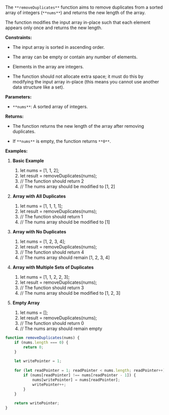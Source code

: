 The `**removeDuplicates**` function aims to remove duplicates from a sorted array of integers (`**nums**`) and returns the new length of the array.  
  
The function modifies the input array in-place such that each element appears only once and returns the new length.

  

**Constraints:**

- The input array is sorted in ascending order.
    
- The array can be empty or contain any number of elements.
    
- Elements in the array are integers.
    
- The function should not allocate extra space; it must do this by modifying the input array in-place (this means you cannot use another data structure like a set).
    

  

**Parameters:**

- `**nums**`: A sorted array of integers.
    

  

**Returns:**

- The function returns the new length of the array after removing duplicates.
    
- If `**nums**` is empty, the function returns `**0**`.
    

  

**Examples:**

1. **Basic Example**
    
    1. let nums = [1, 1, 2];
    2. let result = removeDuplicates(nums);
    3. // The function should return 2
    4. // The nums array should be modified to [1, 2]
    
2. **Array with All Duplicates**
    
    1. let nums = [1, 1, 1, 1];
    2. let result = removeDuplicates(nums);
    3. // The function should return 1
    4. // The nums array should be modified to [1]
    
3. **Array with No Duplicates**
    
    1. let nums = [1, 2, 3, 4];
    2. let result = removeDuplicates(nums);
    3. // The function should return 4
    4. // The nums array should remain [1, 2, 3, 4]
    
4. **Array with Multiple Sets of Duplicates**
    
    1. let nums = [1, 1, 2, 2, 3];
    2. let result = removeDuplicates(nums);
    3. // The function should return 3
    4. // The nums array should be modified to [1, 2, 3]
    
5. **Empty Array**
    
    1. let nums = [];
    2. let result = removeDuplicates(nums);
    3. // The function should return 0
    4. // The nums array should remain empty

```js
function removeDuplicates(nums) {
    if (nums.length === 0) {
        return 0;
    }
 
    let writePointer = 1;
 
    for (let readPointer = 1; readPointer < nums.length; readPointer++) {
        if (nums[readPointer] !== nums[readPointer - 1]) {
            nums[writePointer] = nums[readPointer];
            writePointer++;
        }
    }
 
    return writePointer;
}
```
